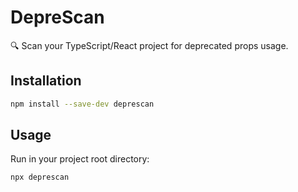 # DepreScan

🔍 Scan your TypeScript/React project for deprecated props usage.

## Installation

```bash
npm install --save-dev deprescan
```

## Usage

Run in your project root directory:

```bash
npx deprescan
```